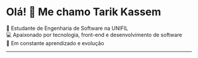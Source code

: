 <h1 align="left">Olá! 👋 Me chamo Tarik Kassem</h1>

<p align="left">
  🚀 Estudante de Engenharia de Software na UNIFIL <br>
  💻 Apaixonado por tecnologia, front-end e desenvolvimento de software <br>
  🌱 Em constante aprendizado e evolução
</p>

---
